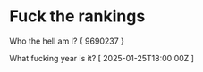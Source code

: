 # Fuck the rankings

Who the hell am I?
{ 9690237 }

What fucking year is it?
[ 2025-01-25T18:00:00Z ]
